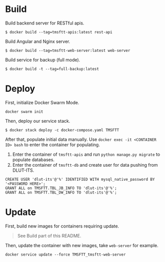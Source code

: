 # Build

Build backend server for RESTful apis.

```
$ docker build --tag=tmsftt-apis:latest rest-api
```

Build Angular and Nginx server.

```
$ docker build --tag=tmsftt-web-server:latest web-server
```

Build service for backup (full mode).

```
$ docker build -t --tag=full-backup:latest
```

# Deploy

First, initialize Docker Swarm Mode.

```
docker swarm init
```

Then, deploy our service stack.

```
$ docker stack deploy -c docker-compose.yaml TMSFTT
```

After that, populate initial data manually. Use `docker exec -it <CONTAINER ID> bash` to enter the
container for populating.

1. Enter the container of `tmsftt-apis` and run `python manage.py migrate` to populate databases.
2. Enter the container of `tmsftt-db` and create user for data pushing from DLUT-ITS.

```
CREATE USER 'dlut-its'@'%' IDENTIFIED WITH mysql_native_password BY '<PASSWORD HERE>';
GRANT ALL on TMSFTT.TBL_JB_INFO TO 'dlut-its'@'%';
GRANT ALL on TMSFTT.TBL_DW_INFO TO 'dlut-its'@'%';
```

# Update

First, build new images for containers requiring update.

> See Build part of this README.

Then, update the container with new images, take `web-server` for example.

```
docker service update --force TMSFTT_tmsftt-web-server
```
